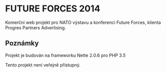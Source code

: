 FUTURE FORCES 2014
==================

Komerční web projekt pro NATO výstavu a konferenci Future Forces, klienta Progres Partners Advertising.


Poznámky
--------
Projekt je budován na frameworku Nette 2.0.6 pro PHP 3.5

Tento projekt není veřejně přístupný.